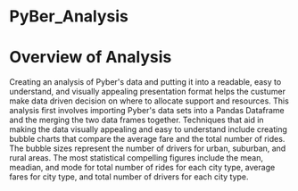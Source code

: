 # PyBer_Analysis
# Overview of Analysis
Creating an analysis of Pyber's data and putting it into a readable, easy to understand, and visually appealing presentation format helps the custumer make data driven decision on where to allocate support and resources. This analysis first involves importing Pyber's data sets into a Pandas Dataframe and the merging the two data frames together. Techniques that aid in making the data visually appealing and easy to understand include creating bubble charts that compare the average fare and the total number of rides. The bubble sizes represent the number of drivers for urban, suburban, and rural areas. The most statistical compelling figures include the mean, meadian, and mode for total number of rides for each city type, average fares for city type, and total number of drivers for each city type.

